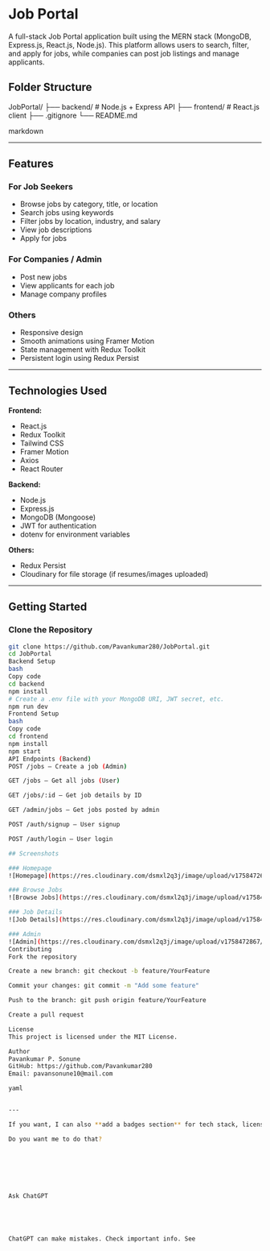 # Job Portal

A full-stack Job Portal application built using the MERN stack (MongoDB, Express.js, React.js, Node.js). This platform allows users to search, filter, and apply for jobs, while companies can post job listings and manage applicants.

## Folder Structure

JobPortal/
├── backend/ # Node.js + Express API
├── frontend/ # React.js client
├── .gitignore
└── README.md

markdown

---

## Features

### For Job Seekers
- Browse jobs by category, title, or location
- Search jobs using keywords
- Filter jobs by location, industry, and salary
- View job descriptions
- Apply for jobs

### For Companies / Admin
- Post new jobs
- View applicants for each job
- Manage company profiles

### Others
- Responsive design
- Smooth animations using Framer Motion
- State management with Redux Toolkit
- Persistent login using Redux Persist

---

## Technologies Used

**Frontend:**
- React.js
- Redux Toolkit
- Tailwind CSS
- Framer Motion
- Axios
- React Router

**Backend:**
- Node.js
- Express.js
- MongoDB (Mongoose)
- JWT for authentication
- dotenv for environment variables

**Others:**
- Redux Persist
- Cloudinary for file storage (if resumes/images uploaded)

---

## Getting Started

### Clone the Repository
```bash
git clone https://github.com/Pavankumar280/JobPortal.git
cd JobPortal
Backend Setup
bash
Copy code
cd backend
npm install
# Create a .env file with your MongoDB URI, JWT secret, etc.
npm run dev
Frontend Setup
bash
Copy code
cd frontend
npm install
npm start
API Endpoints (Backend)
POST /jobs – Create a job (Admin)

GET /jobs – Get all jobs (User)

GET /jobs/:id – Get job details by ID

GET /admin/jobs – Get jobs posted by admin

POST /auth/signup – User signup

POST /auth/login – User login

## Screenshots

### Homepage
![Homepage](https://res.cloudinary.com/dsmxl2q3j/image/upload/v1758472668/Screenshot_2025-09-21_220213_meyksv.png)

### Browse Jobs
![Browse Jobs](https://res.cloudinary.com/dsmxl2q3j/image/upload/v1758472668/Screenshot_2025-09-21_220245_cfxkxk.png)

### Job Details
![Job Details](https://res.cloudinary.com/dsmxl2q3j/image/upload/v1758472669/Screenshot_2025-09-21_220232_xzkqd3.png)

### Admin 
![Admin](https://res.cloudinary.com/dsmxl2q3j/image/upload/v1758472867/Screenshot_2025-09-21_221041_nlmstx.png)
Contributing
Fork the repository

Create a new branch: git checkout -b feature/YourFeature

Commit your changes: git commit -m "Add some feature"

Push to the branch: git push origin feature/YourFeature

Create a pull request

License
This project is licensed under the MIT License.

Author
Pavankumar P. Sonune
GitHub: https://github.com/Pavankumar280
Email: pavansonune10@mail.com

yaml


---

If you want, I can also **add a badges section** for tech stack, license, and version, to make it look more professional for GitHub.  

Do you want me to do that?







Ask ChatGPT





ChatGPT can make mistakes. Check important info. See 
